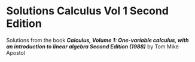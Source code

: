# Solutions Calculus Vol 1 Second Edition

Solutions from the book _**Calculus, Volume 1: One-variable calculus, with an introduction to linear algebra Second Edition (1988)**_ by Tom Mike Apostol
